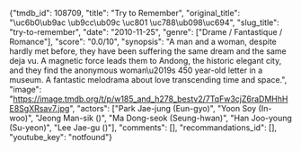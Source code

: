 {"tmdb_id": 108709, "title": "Try to Remember", "original_title": "\uc6b0\ub9ac \ub9cc\ub09c \uc801 \uc788\ub098\uc694", "slug_title": "try-to-remember", "date": "2010-11-25", "genre": ["Drame / Fantastique / Romance"], "score": "0.0/10", "synopsis": "A man and a woman, despite hardly met before, they have been suffering the same dream and the same deja vu. A magnetic force leads them to Andong, the historic elegant city, and they find the anonymous woman\u2019s 450 year-old letter in a museum. A fantastic melodrama about love transcending time and space.", "image": "https://image.tmdb.org/t/p/w185_and_h278_bestv2/7TqFw3cjZ6raDMHhHE8SgXRsav7.jpg", "actors": ["Park Jae-jung (Eun-gyo)", "Yoon Soy (In-woo)", "Jeong Man-sik ()", "Ma Dong-seok (Seung-hwan)", "Han Joo-young (Su-yeon)", "Lee Jae-gu ()"], "comments": [], "recommandations_id": [], "youtube_key": "notfound"}